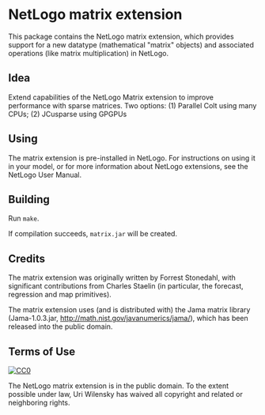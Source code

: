 # NetLogo matrix extension

This package contains the NetLogo matrix extension, which provides support for a new datatype (mathematical "matrix" objects) and associated operations (like matrix multiplication) in NetLogo. 

## Idea

Extend capabilities of the NetLogo Matrix extension to improve performance with sparse matrices. Two options: (1) Parallel Colt using many CPUs; (2) JCusparse using GPGPUs

## Using

The matrix extension is pre-installed in NetLogo. For instructions on using it in your model, or for more information about NetLogo extensions, see the NetLogo User Manual.

## Building

Run `make`.

If compilation succeeds, `matrix.jar` will be created.

## Credits

The matrix extension was originally written by Forrest Stonedahl, with significant contributions from Charles Staelin (in particular, the forecast, regression and map primitives).

The matrix extension uses (and is distributed with) the Jama matrix library (Jama-1.0.3.jar, http://math.nist.gov/javanumerics/jama/), which has been released into the public domain.

## Terms of Use

[![CC0](http://i.creativecommons.org/p/zero/1.0/88x31.png)](http://creativecommons.org/publicdomain/zero/1.0/)

The NetLogo matrix extension is in the public domain.  To the extent possible under law, Uri Wilensky has waived all copyright and related or neighboring rights.
